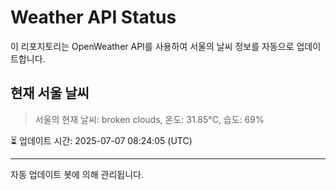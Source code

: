 
# Weather API Status

이 리포지토리는 OpenWeather API를 사용하여 서울의 날씨 정보를 자동으로 업데이트합니다.

## 현재 서울 날씨
> 서울의 현재 날씨: broken clouds, 온도: 31.85°C, 습도: 69%

⏳ 업데이트 시간: 2025-07-07 08:24:05 (UTC)

---
자동 업데이트 봇에 의해 관리됩니다.
